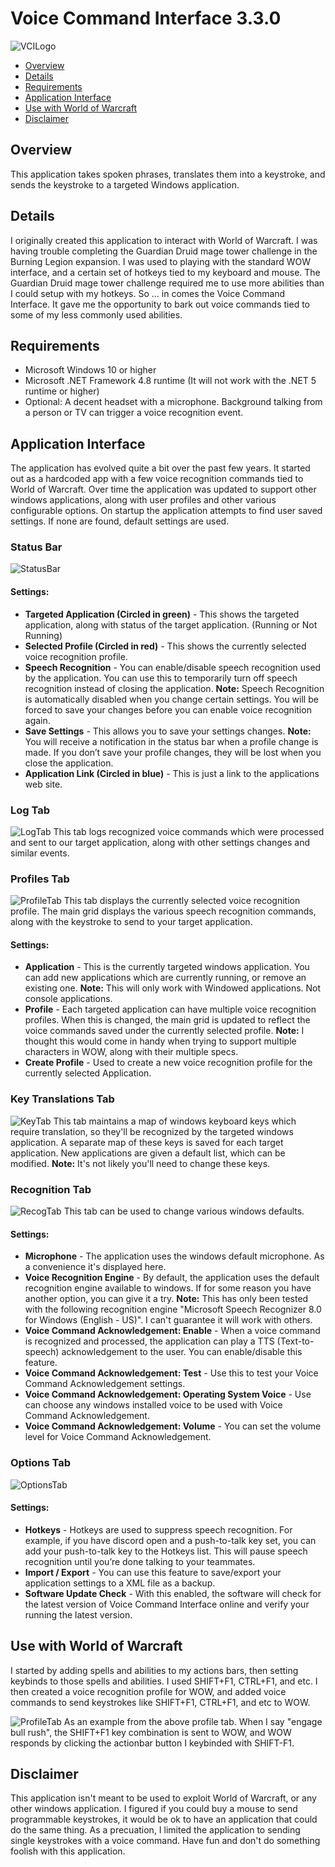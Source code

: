 # Voice Command Interface 3.3.0
![VCILogo](https://github.com/zxeltor/voice_command_interface/blob/main/OrcYell.png)
* [Overview](#overview)
* [Details](#details)
* [Requirements](#requirements)
* [Application Interface](#application-interface)
* [Use with World of Warcraft](#use-with-world-of-warcraft)
* [Disclaimer](#disclaimer)
## Overview
This application takes spoken phrases, translates them into a keystroke, and sends the keystroke to a targeted Windows application.  
## Details
I originally created this application to interact with World of Warcraft. I was having trouble completing the Guardian Druid mage tower challenge in the Burning Legion expansion. I was used to playing with the standard WOW interface, and a certain set of hotkeys tied to my keyboard and mouse. The Guardian Druid mage tower challenge required me to use more abilities than I could setup with my hotkeys. So ... in comes the Voice Command Interface. It gave me the opportunity to bark out voice commands tied to some of my less commonly used abilities. 
## Requirements
* Microsoft Windows 10 or higher 
* Microsoft .NET Framework 4.8 runtime (It will not work with the .NET 5 runtime or higher) 
* Optional: A decent headset with a microphone. Background talking from a person or TV can trigger a voice recognition event. 
## Application Interface
The application has evolved quite a bit over the past few years. It started out as a hardcoded app with a few voice recognition commands tied to World of Warcraft. Over time the application was updated to support other windows applications, along with user profiles and other various configurable options. On startup the application attempts to find user saved settings. If none are found, default settings are used. 
### Status Bar 
![StatusBar](https://github.com/zxeltor/voice_command_interface/blob/main/ScreenShots/StatusBar.png) 
#### Settings: 
- __Targeted Application (Circled in green)__ -
This shows the targeted application, along with status of the target application. (Running or Not Running) 
- __Selected Profile (Circled in red)__ -
This shows the currently selected voice recognition profile. 
- __Speech Recognition__ -
You can enable/disable speech recognition used by the application. You can use this to temporarily turn off speech recognition instead of closing the application. 
__Note:__ Speech Recognition is automatically disabled when you change certain settings. You will be forced to save your changes before you can enable voice recognition again. 
- __Save Settings__ -
This allows you to save your settings changes. 
__Note:__ You will receive a notification in the status bar when a profile change is made. If you don’t save your profile changes, they will be lost when you close the application. 
- __Application Link (Circled in blue)__ -
This is just a link to the applications web site. 
### Log Tab 
![LogTab](https://github.com/zxeltor/voice_command_interface/blob/main/ScreenShots/LogTab.png) 
This tab logs recognized voice commands which were processed and sent to our target application, along with other settings changes and similar events. 
### Profiles Tab 
![ProfileTab](https://github.com/zxeltor/voice_command_interface/blob/main/ScreenShots/ProfilesTab.png) 
This tab displays the currently selected voice recognition profile. The main grid displays the various speech recognition commands, along with the keystroke to send to your target application. 
#### Settings: 
- __Application__ -
This is the currently targeted windows application. You can add new applications which are currently running, or remove an existing one. 
__Note:__ This will only work with Windowed applications. Not console applications. 
- __Profile__ -
Each targeted application can have multiple voice recognition profiles. When this is changed, the main grid is updated to reflect the voice commands saved under the currently selected profile. 
__Note:__ I thought this would come in handy when trying to support multiple characters in WOW, along with their multiple specs. 
- __Create Profile__ -
Used to create a new voice recognition profile for the currently selected Application. 
### Key Translations Tab 
![KeyTab](https://github.com/zxeltor/voice_command_interface/blob/main/ScreenShots/KeyTranslationTab.png) 
This tab maintains a map of windows keyboard keys which require translation, so they'll be recognized by the targeted windows application. A separate map of these keys is saved for each target application. New applications are given a default list, which can be modified. 
__Note:__ It's not likely you'll need to change these keys. 
### Recognition Tab 
![RecogTab](https://github.com/zxeltor/voice_command_interface/blob/main/ScreenShots/RecognitionTab.png) 
This tab can be used to change various windows defaults. 
#### Settings: 
- __Microphone__ -
The application uses the windows default microphone. As a convenience it's displayed here. 
- __Voice Recognition Engine__ -
By default, the application uses the default recognition engine available to windows. If for some reason you have another option, you can give it a try. 
__Note:__ This has only been tested with the following recognition engine "Microsoft Speech Recognizer 8.0 for Windows (English - US)". I can't guarantee it will work with others. 
- __Voice Command Acknowledgement: Enable__ - 
When a voice command is recognized and processed, the application can play a TTS (Text-to-speech) acknowledgement to the user. You can enable/disable this feature. 
- __Voice Command Acknowledgement: Test__ - 
Use this to test your Voice Command Acknowledgement settings. 
- __Voice Command Acknowledgement: Operating System Voice__ -
Use can choose any windows installed voice to be used with Voice Command Acknowledgement. 
- __Voice Command Acknowledgement: Volume__ -
You can set the volume level for Voice Command Acknowledgement. 
### Options Tab 
![OptionsTab](https://github.com/zxeltor/voice_command_interface/blob/main/ScreenShots/OptionsTab.png)  
#### Settings: 
- __Hotkeys__ -
Hotkeys are used to suppress speech recognition. For example, if you have discord open and a push-to-talk key set, you can add your push-to-talk key to the Hotkeys list. This will pause speech recognition until you’re done talking to your teammates. 
- __Import / Export__ -
You can use this feature to save/export your application settings to a XML file as a backup. 
- __Software Update Check__ -
With this enabled, the software will check for the latest version of Voice Command Interface online and verify your running the latest version. 
## Use with World of Warcraft
I started by adding spells and abilities to my actions bars, then setting keybinds to those spells and abilities. I used SHIFT+F1, CTRL+F1, and etc. I then created a voice recognition profile for WOW, and added voice commands to send keystrokes like SHIFT+F1, CTRL+F1, and etc to WOW.

![ProfileTab](https://github.com/zxeltor/voice_command_interface/blob/main/ScreenShots/ProfilesTab.png)
As an example from the above profile tab. When I say "engage bull rush", the SHIFT+F1 key combination is sent to WOW, and WOW responds by clicking the actionbar button I keybinded with SHIFT-F1.
## Disclaimer
This application isn't meant to be used to exploit World of Warcraft, or any other windows application. I figured if you could buy a mouse to send programmable keystrokes, it would be ok to have an application that could do the same thing. As a precuation, I limited the application to sending single keystrokes with a voice command.
Have fun and don't do something foolish with this application.
